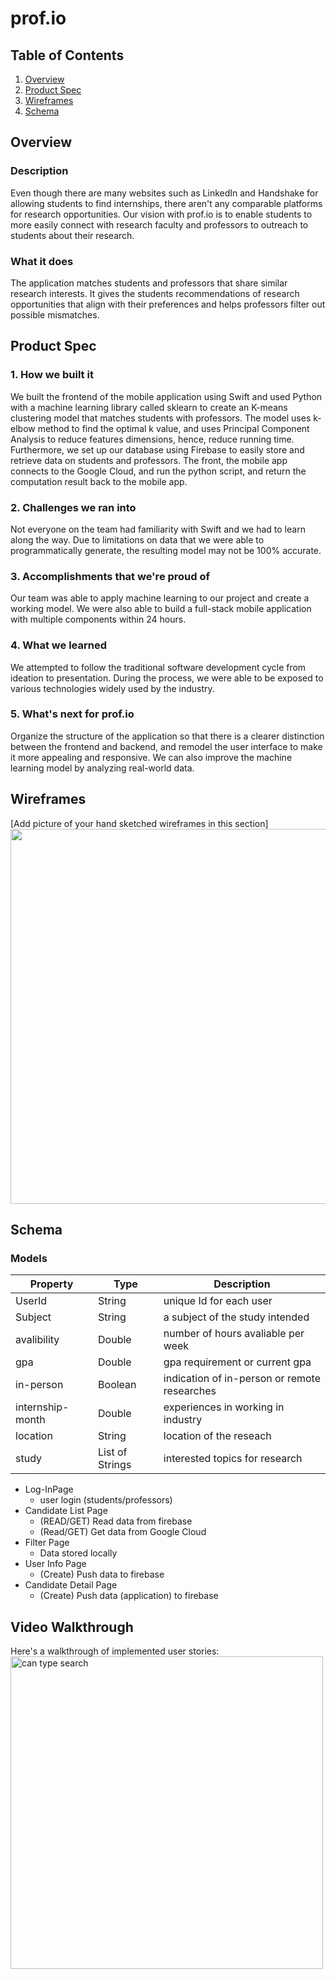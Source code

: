 # prof.io

## Table of Contents
1. [Overview](#Overview)
1. [Product Spec](#Product-Spec)
1. [Wireframes](#Wireframes)
2. [Schema](#Schema)

## Overview
### Description <br>
Even though there are many websites such as LinkedIn and Handshake for allowing students to find internships, there aren't any comparable platforms for research opportunities. Our vision with prof.io is to enable students to more easily connect with research faculty and professors to outreach to students about their research.

### What it does <br>
The application matches students and professors that share similar research interests. It gives the students recommendations of research opportunities that align with their preferences and helps professors filter out possible mismatches.

## Product Spec

### 1. How we built it <br>
We built the frontend of the mobile application using Swift and used Python with a machine learning library called sklearn to create an K-means clustering model that matches students with professors. The model uses k-elbow method to find the optimal k value, and uses Principal Component Analysis to reduce features dimensions, hence, reduce running time. Furthermore, we set up our database using Firebase to easily store and retrieve data on students and professors. The front, the mobile app connects  to the Google Cloud, and run the python script, and return the computation result back to the mobile app.


### 2. Challenges we ran into <br>
Not everyone on the team had familiarity with Swift and we had to learn along the way. Due to limitations on data that we were able to programmatically generate, the resulting model may not be 100% accurate.


### 3. Accomplishments that we're proud of <br>
Our team was able to apply machine learning to our project and create a working model. We were also able to build a full-stack mobile application with multiple components within 24 hours.

### 4. What we learned <br>
We attempted to follow the traditional software development cycle from ideation to presentation. During the process, we were able to be exposed to various technologies widely used by the industry.

### 5. What's next for prof.io <br>
Organize the structure of the application so that there is a clearer distinction between the frontend and backend, and remodel the user interface to make it more appealing and responsive. We can also improve the machine learning model by analyzing real-world data.

## Wireframes
[Add picture of your hand sketched wireframes in this section]
<img src="https://imgur.com/a/YmeDI2q" width=600>

## Schema 

### Models
| Property |  Type  | Description |
|----------|--------|-------------|
| UserId   | String | unique Id for each user|
| Subject  | String | a subject of the study intended|
| avalibility | Double | number of hours avaliable per week |
| gpa | Double | gpa requirement or current gpa |
| in-person | Boolean | indication of in-person or remote researches |
| internship-month | Double | experiences in working in industry |
| location | String | location of the reseach|
| study | List of Strings | interested topics for research|

* Log-InPage
    * user login (students/professors)
* Candidate List Page
    * (READ/GET) Read data from firebase
    * (Read/GET) Get data from Google Cloud
* Filter Page
    * Data stored locally
* User Info Page
    * (Create) Push data to firebase
* Candidate Detail Page
    * (Create) Push data (application) to firebase


## Video Walkthrough

Here's a walkthrough of implemented user stories:
<img src='https://recordit.co/QeqZrFlq89' title='can type search' width='500' alt='can type search' /> <br>
